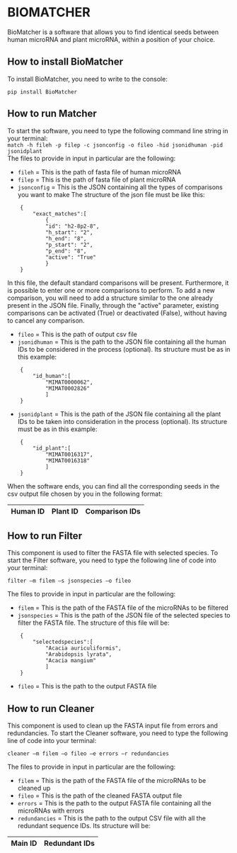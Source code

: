 # BIOMATCHER
BioMatcher is a software that allows you to find identical seeds between human microRNA and plant microRNA, within a position of your choice.

## How to install BioMatcher
To install BioMatcher, you need to write to the console:

    pip install BioMatcher

## How to run Matcher
To start the software, you need to type the following command line string in your terminal:<br> `match -h fileh -p filep -c jsonconfig -o fileo -hid jsonidhuman -pid jsonidplant`<br>
The files to provide in input in particular are the following:
- `fileh` = This is the path of fasta file of human microRNA
- `filep` = This is the path of fasta file of plant microRNA
- `jsonconfig` = This is the JSON containing all the types of comparisons you want to make
The structure of the json file must be like this:
```
	{
		"exact_matches":[  
			{  
			"id": "h2-8p2-8",  
			"h_start": "2",  
			"h_end": "8",  
			"p_start": "2",  
			"p_end": "8",  
			"active": "True"  
			}
	}
```
In this file, the default standard comparisons will be present. Furthermore, it is possible to enter one or more comparisons to perform. To add a new comparison, you will need to add a structure similar to the one already present in the JSON file. Finally, through the "active" parameter, existing comparisons can be activated (True) or deactivated (False), without having to cancel any comparison.
- `fileo` = This is the path of output csv file
- `jsonidhuman` = This is the path to the JSON file containing all the human IDs to be considered in the process (optional). Its structure must be as in this example:
```
	{  
		"id_human":[  
			"MIMAT0000062",  
			"MIMAT0002826"  
			]  
	}
```
- `jsonidplant` = This is the path of the JSON file containing all the plant IDs to be taken into consideration in the process (optional). Its structure must be as in this example:
```
	{  
		"id_plant":[  
			"MIMAT0016317",  
			"MIMAT0016318"  
			]  
	}
```
When the software ends, you can find all the corresponding seeds in the csv output file chosen by you in the following format:

| Human ID | Plant ID | Comparison IDs |
|:--------:| --------:| -------------:|

## How to run Filter
 This component is used to filter the FASTA file with selected species. To start the Filter software, you need to type the following line of code into your terminal:

    filter –m filem –s jsonspecies –o fileo

The files to provide in input in particular are the following:
- `filem` = This is the path of the FASTA file of the microRNAs to be filtered
- `jsonspecies` = This is the path of the JSON file of the selected species to filter the FASTA file. The structure of this file will be:
```
	{  
		"selectedspecies":[  
			"Acacia auriculiformis",  
			"Arabidopsis lyrata",  
			"Acacia mangium"  
			]  
	}
```
- `fileo` = This is the path to the output FASTA file

## How to run Cleaner
This component is used to clean up the FASTA input file from errors and redundancies. To start the Cleaner software, you need to type the following line of code into your terminal:

    cleaner –m filem –o fileo –e errors –r redundancies
The files to provide in input in particular are the following:
- `filem` = This is the path of the FASTA file of the microRNAs to be cleaned up
- `fileo` = This is the path of the cleaned FASTA output file
- `errors` = This is the path to the output FASTA file containing all the microRNAs with errors
- `redundancies` = This is the path to the output CSV file with all the redundant sequence IDs. Its structure will be:

| Main ID | Redundant IDs|
|:--------:| --------:|